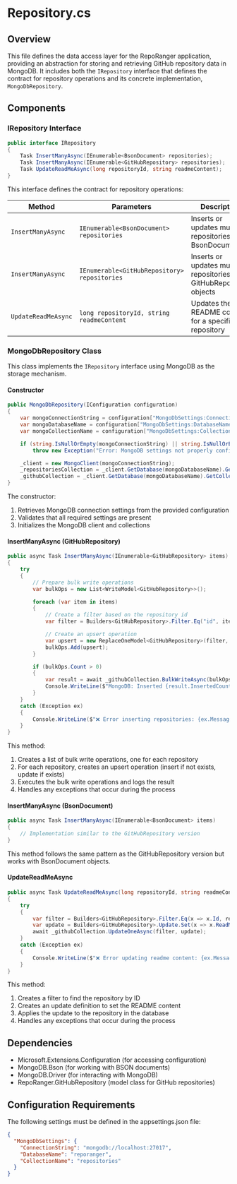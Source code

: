 # Repository.cs

## Overview

This file defines the data access layer for the RepoRanger application, providing an abstraction for storing and retrieving GitHub repository data in MongoDB. It includes both the `IRepository` interface that defines the contract for repository operations and its concrete implementation, `MongoDbRepository`.

## Components

### IRepository Interface

```csharp
public interface IRepository
{
    Task InsertManyAsync(IEnumerable<BsonDocument> repositories);
    Task InsertManyAsync(IEnumerable<GitHubRepository> repositories);
    Task UpdateReadMeAsync(long repositoryId, string readmeContent);
}
```

This interface defines the contract for repository operations:

| Method | Parameters | Description |
|--------|------------|-------------|
| `InsertManyAsync` | `IEnumerable<BsonDocument> repositories` | Inserts or updates multiple repositories as BsonDocuments |
| `InsertManyAsync` | `IEnumerable<GitHubRepository> repositories` | Inserts or updates multiple repositories as GitHubRepository objects |
| `UpdateReadMeAsync` | `long repositoryId, string readmeContent` | Updates the README content for a specific repository |

### MongoDbRepository Class

This class implements the `IRepository` interface using MongoDB as the storage mechanism.

#### Constructor

```csharp
public MongoDbRepository(IConfiguration configuration)
{
    var mongoConnectionString = configuration["MongoDbSettings:ConnectionString"];
    var mongoDatabaseName = configuration["MongoDbSettings:DatabaseName"];
    var mongoCollectionName = configuration["MongoDbSettings:CollectionName"];

    if (string.IsNullOrEmpty(mongoConnectionString) || string.IsNullOrEmpty(mongoDatabaseName) || string.IsNullOrEmpty(mongoCollectionName))
        throw new Exception("Error: MongoDB settings not properly configured in appsettings.json");

    _client = new MongoClient(mongoConnectionString);
    _repositoriesCollection = _client.GetDatabase(mongoDatabaseName).GetCollection<BsonDocument>(mongoCollectionName);
    _githubCollection = _client.GetDatabase(mongoDatabaseName).GetCollection<GitHubRepository>(mongoCollectionName);
}
```

The constructor:
1. Retrieves MongoDB connection settings from the provided configuration
2. Validates that all required settings are present
3. Initializes the MongoDB client and collections

#### InsertManyAsync (GitHubRepository)

```csharp
public async Task InsertManyAsync(IEnumerable<GitHubRepository> items)
{
    try
    {
        // Prepare bulk write operations
        var bulkOps = new List<WriteModel<GitHubRepository>>();

        foreach (var item in items)
        {
            // Create a filter based on the repository id
            var filter = Builders<GitHubRepository>.Filter.Eq("id", item.Id);

            // Create an upsert operation
            var upsert = new ReplaceOneModel<GitHubRepository>(filter, item) { IsUpsert = true };
            bulkOps.Add(upsert);
        }

        if (bulkOps.Count > 0)
        {
            var result = await _githubCollection.BulkWriteAsync(bulkOps);
            Console.WriteLine($"MongoDB: Inserted {result.InsertedCount}, Updated {result.ModifiedCount} documents");
        }
    }
    catch (Exception ex)
    {
        Console.WriteLine($"❌ Error inserting repositories: {ex.Message}");
    }
}
```

This method:
1. Creates a list of bulk write operations, one for each repository
2. For each repository, creates an upsert operation (insert if not exists, update if exists)
3. Executes the bulk write operations and logs the result
4. Handles any exceptions that occur during the process

#### InsertManyAsync (BsonDocument)

```csharp
public async Task InsertManyAsync(IEnumerable<BsonDocument> items)
{
    // Implementation similar to the GitHubRepository version
}
```

This method follows the same pattern as the GitHubRepository version but works with BsonDocument objects.

#### UpdateReadMeAsync

```csharp
public async Task UpdateReadMeAsync(long repositoryId, string readmeContent)
{
    try
    {
        var filter = Builders<GitHubRepository>.Filter.Eq(x => x.Id, repositoryId);
        var update = Builders<GitHubRepository>.Update.Set(x => x.ReadMeContent, readmeContent);
        await _githubCollection.UpdateOneAsync(filter, update);
    }
    catch (Exception ex)
    {
        Console.WriteLine($"❌ Error updating readme content: {ex.Message}");
    }
}
```

This method:
1. Creates a filter to find the repository by ID
2. Creates an update definition to set the README content
3. Applies the update to the repository in the database
4. Handles any exceptions that occur during the process

## Dependencies

- Microsoft.Extensions.Configuration (for accessing configuration)
- MongoDB.Bson (for working with BSON documents)
- MongoDB.Driver (for interacting with MongoDB)
- RepoRanger.GitHubRepository (model class for GitHub repositories)

## Configuration Requirements

The following settings must be defined in the appsettings.json file:

```json
{
  "MongoDbSettings": {
    "ConnectionString": "mongodb://localhost:27017",
    "DatabaseName": "reporanger",
    "CollectionName": "repositories"
  }
}
```
